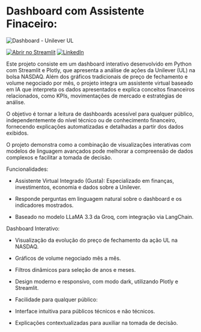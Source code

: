 # Dashboard com Assistente Finaceiro:

![Dashboard - Unilever UL](https://media.licdn.com/dms/image/v2/D4D2DAQFKB-dQXGKZbQ/profile-treasury-image-shrink_800_800/B4DZZu97yEH4AY-/0/1745618452420?e=1746507600&v=beta&t=JrbEUOx3ejUNt8Ykd43jklWbqpmkL_bvOAu1e7EVsCQ)

[![Abrir no Streamlit](https://img.shields.io/badge/Ver%20App%20no%20Streamlit-FF4B4B?style=for-the-badge&logo=streamlit&logoColor=white)](https://gustavomendesdashboardcomchatbot.streamlit.app)
[![LinkedIn](https://img.shields.io/badge/LinkedIn-0077B5?style=for-the-badge&logo=linkedin&logoColor=white)](https://www.linkedin.com/posts/gustavo-mendes-117767250_python-datascience-dashboard-activity-7321650580085440512-SD6H?utm_source=share&utm_medium=member_desktop&rcm=ACoAAD4MaeMB1MovHnNZjlcKuPB4IugALRD-7JA)

Este projeto consiste em um dashboard interativo desenvolvido em Python com Streamlit e Plotly, que apresenta a análise de ações da Unilever (UL) na bolsa NASDAQ.
Além dos gráficos tradicionais de preço de fechamento e volume negociado por mês, o projeto integra um assistente virtual baseado em IA que interpreta os dados apresentados e explica conceitos financeiros relacionados, como KPIs, movimentações de mercado e estratégias de análise.

O objetivo é tornar a leitura de dashboards acessível para qualquer público, independentemente do nível técnico ou de conhecimento financeiro, fornecendo explicações automatizadas e detalhadas a partir dos dados exibidos.

O projeto demonstra como a combinação de visualizações interativas com modelos de linguagem avançados pode melhorar a compreensão de dados complexos e facilitar a tomada de decisão.

Funcionalidades:

- Assistente Virtual Integrado (Gusta):
  Especializado em finanças, investimentos, economia e dados sobre a Unilever.

- Responde perguntas em linguagem natural sobre o dashboard e os indicadores mostrados.

- Baseado no modelo LLaMA 3.3 da Groq, com integração via LangChain.

Dashboard Interativo:

- Visualização da evolução do preço de fechamento da ação UL na NASDAQ.

- Gráficos de volume negociado mês a mês.

- Filtros dinâmicos para seleção de anos e meses.

- Design moderno e responsivo, com modo dark, utilizando Plotly e Streamlit.

- Facilidade para qualquer público:

- Interface intuitiva para públicos técnicos e não técnicos.

- Explicações contextualizadas para auxiliar na tomada de decisão.
